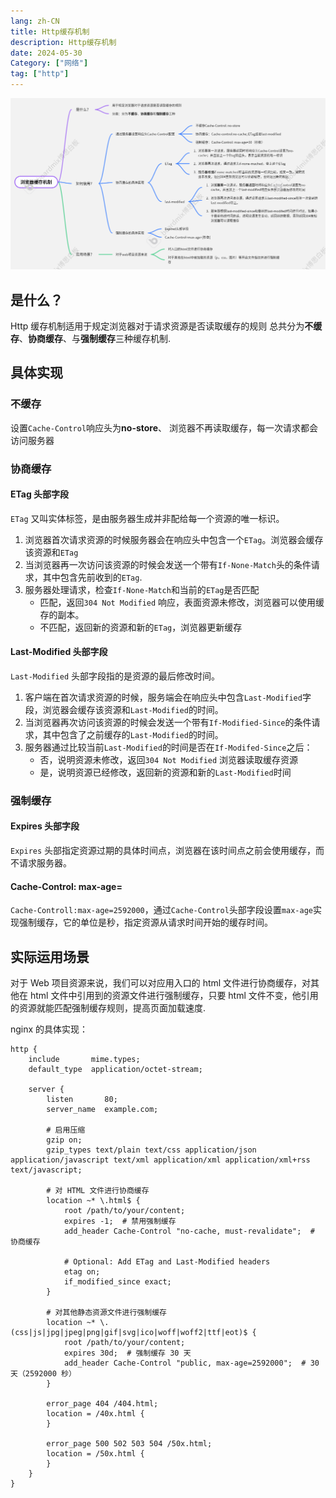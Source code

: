 ```yaml
---
lang: zh-CN
title: Http缓存机制
description: Http缓存机制
date: 2024-05-30
Category: ["网络"]
tag: ["http"]
---
```


![缓存机制](/images/浏览器缓存机制.png)

## 是什么？

Http 缓存机制适用于规定浏览器对于请求资源是否读取缓存的规则
总共分为**不缓存**、**协商缓存**、与**强制缓存**三种缓存机制.

## 具体实现

### 不缓存

设置`Cache-Control`响应头为**no-store**、
浏览器不再读取缓存，每一次请求都会访问服务器

### 协商缓存

#### ETag 头部字段

`ETag` 又叫实体标签，是由服务器生成并非配给每一个资源的唯一标识。

1. 浏览器首次请求资源的时候服务器会在响应头中包含一个`ETag`。浏览器会缓存该资源和`ETag`
2. 当浏览器再一次访问该资源的时候会发送一个带有`If-None-Match`头的条件请求，其中包含先前收到的`ETag`.
3. 服务器处理请求，检查`If-None-Match`和当前的`ETag`是否匹配
   - 匹配，返回`304 Not Modified` 响应，表面资源未修改，浏览器可以使用缓存的副本。
   - 不匹配，返回新的资源和新的`ETag`，浏览器更新缓存

#### Last-Modified 头部字段

`Last-Modified` 头部字段指的是资源的最后修改时间。

1. 客户端在首次请求资源的时候，服务端会在响应头中包含`Last-Modified`字段，浏览器会缓存该资源和`Last-Modified`的时间。
2. 当浏览器再次访问该资源的时候会发送一个带有`If-Modified-Since`的条件请求，其中包含了之前缓存的`Last-Modified`的时间。
3. 服务器通过比较当前`Last-Modified`的时间是否在`If-Modifed-Since`之后：
   - 否，说明资源未修改，返回`304 Not Modified` 浏览器读取缓存资源
   - 是，说明资源已经修改，返回新的资源和新的`Last-Modified`时间

### 强制缓存

#### Expires 头部字段

`Expires` 头部指定资源过期的具体时间点，浏览器在该时间点之前会使用缓存，而不请求服务器。

#### Cache-Control: max-age=

`Cache-Controll:max-age=2592000`，通过`Cache-Control`头部字段设置`max-age`实现强制缓存，它的单位是秒，指定资源从请求时间开始的缓存时间。

## 实际运用场景

对于 Web 项目资源来说，我们可以对应用入口的 html 文件进行协商缓存，对其他在 html 文件中引用到的资源文件进行强制缓存，只要 html 文件不变，他引用的资源就能匹配强制缓存规则，提高页面加载速度.

nginx 的具体实现：

```nginx
http {
    include       mime.types;
    default_type  application/octet-stream;

    server {
        listen       80;
        server_name  example.com;

        # 启用压缩
        gzip on;
        gzip_types text/plain text/css application/json application/javascript text/xml application/xml application/xml+rss text/javascript;

        # 对 HTML 文件进行协商缓存
        location ~* \.html$ {
            root /path/to/your/content;
            expires -1;  # 禁用强制缓存
            add_header Cache-Control "no-cache, must-revalidate";  # 协商缓存

            # Optional: Add ETag and Last-Modified headers
            etag on;
            if_modified_since exact;
        }

        # 对其他静态资源文件进行强制缓存
        location ~* \.(css|js|jpg|jpeg|png|gif|svg|ico|woff|woff2|ttf|eot)$ {
            root /path/to/your/content;
            expires 30d;  # 强制缓存 30 天
            add_header Cache-Control "public, max-age=2592000";  # 30 天（2592000 秒）
        }

        error_page 404 /404.html;
        location = /40x.html {
        }

        error_page 500 502 503 504 /50x.html;
        location = /50x.html {
        }
    }
}

```
